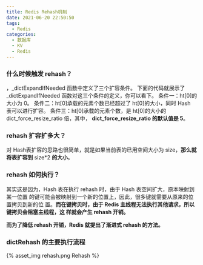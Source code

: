 ```yaml
---
title: Redis Rehash机制
date: 2021-06-20 22:50:50
tags:
  - Redis
categories: 
  - 数据库
  - KV  
  - Redis
---
```



<p></p>
<!-- more -->


### 什么时候触发 rehash？
，_dictExpandIfNeeded 函数中定义了三个扩容条件。
下面的代码就展示了 _dictExpandIfNeeded 函数对这三个条件的定义，你可以看下。
条件一：ht[0]的大小为 0。
条件二：ht[0]承载的元素个数已经超过了 ht[0]的大小，同时 Hash 表可以进行扩容。
条件三：ht[0]承载的元素个数，是 ht[0]的大小的 dict_force_resize_ratio 倍，其中，
**dict_force_resize_ratio 的默认值是 5**。

### rehash 扩容扩多大？
对 Hash表扩容的思路也很简单，就是如果当前表的已用空间大小为 size，**那么就将表扩容到** size*2 **的大小**。

### rehash 如何执行？
其实这是因为，Hash 表在执行 rehash 时，由于 Hash 表空间扩大，原本映射到某一位置
的键可能会被映射到一个新的位置上，因此，很多键就需要从原来的位置拷贝到新的位
置。**而在键拷贝时，由于 Redis 主线程无法执行其他请求，所以键拷贝会阻塞主线程，这
样就会产生 rehash 开销。**

**而为了降低 rehash 开销，Redis 就提出了渐进式 rehash 的方法。**


### dictRehash 的主要执行流程

{% asset_img rehash.png Rehash %} 